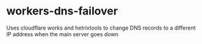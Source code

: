 # workers-dns-failover
Uses cloudflare works and hetrixtools to change DNS records to a different IP address when the main server goes down
